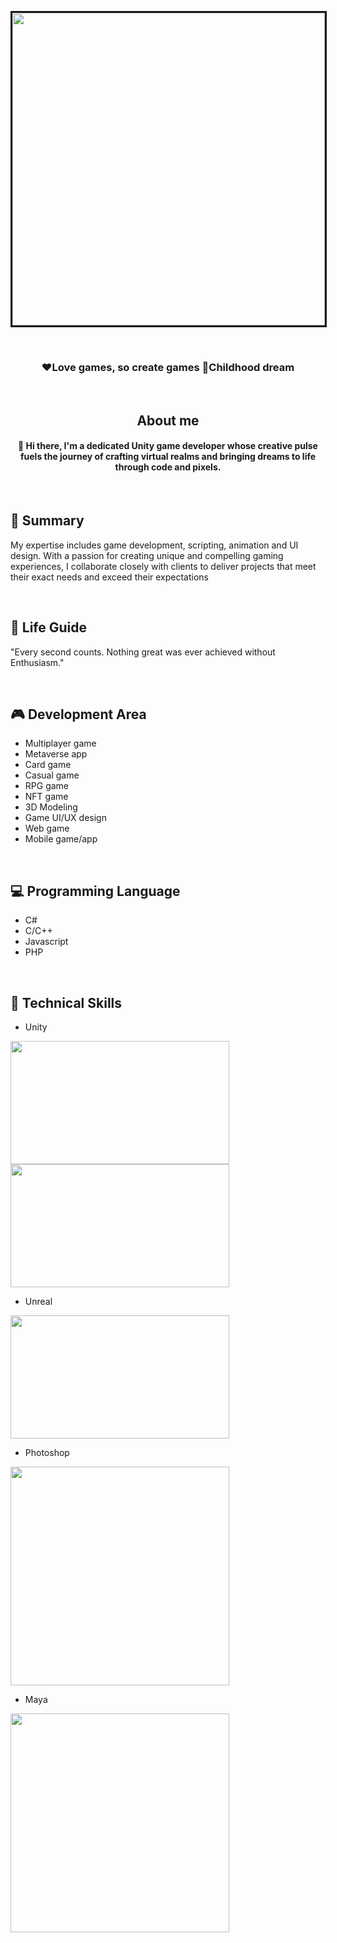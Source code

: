   <p align="center">
  <img src="https://private-user-images.githubusercontent.com/125852184/308583757-e1871744-f00c-4285-a327-0e0ee4d6dd24.png?jwt=eyJhbGciOiJIUzI1NiIsInR5cCI6IkpXVCJ9.eyJpc3MiOiJnaXRodWIuY29tIiwiYXVkIjoicmF3LmdpdGh1YnVzZXJjb250ZW50LmNvbSIsImtleSI6ImtleTUiLCJleHAiOjE3MDkxMzA4NDAsIm5iZiI6MTcwOTEzMDU0MCwicGF0aCI6Ii8xMjU4NTIxODQvMzA4NTgzNzU3LWUxODcxNzQ0LWYwMGMtNDI4NS1hMzI3LTBlMGVlNGQ2ZGQyNC5wbmc_WC1BbXotQWxnb3JpdGhtPUFXUzQtSE1BQy1TSEEyNTYmWC1BbXotQ3JlZGVudGlhbD1BS0lBVkNPRFlMU0E1M1BRSzRaQSUyRjIwMjQwMjI4JTJGdXMtZWFzdC0xJTJGczMlMkZhd3M0X3JlcXVlc3QmWC1BbXotRGF0ZT0yMDI0MDIyOFQxNDI5MDBaJlgtQW16LUV4cGlyZXM9MzAwJlgtQW16LVNpZ25hdHVyZT0xNDcyNDhjNmFmM2ZhYTcyZTk3YWY3OTFjZWMzOTA1MzMyMDI2ZThmYTkzZDNmOWY1YzZjM2I1Yzc3YWNmMDVmJlgtQW16LVNpZ25lZEhlYWRlcnM9aG9zdCZhY3Rvcl9pZD0wJmtleV9pZD0wJnJlcG9faWQ9MCJ9.u7nWWMw9Ed9Qo2e63zDbuvrLf3ROcNbaJIwy_nWofxM" alt="" style="width:500px; max-width:100%; height: 300px, max-height: 250px" border="3px" />
</p>

<br/>

<h3 align="center">
❤️Love games, so create games
🧒Childhood dream
</h3>

<br/>

<h2 align="center">
 About me
</h2>

<h4 align="center">
👋 Hi there, I'm a dedicated Unity game developer whose creative pulse fuels the journey of crafting virtual realms and bringing dreams to life through code and pixels.
</h4>

<br/>

## 🔭 Summary

My expertise includes game development, scripting, animation and UI design.
With a passion for creating unique and compelling gaming experiences, I collaborate closely with clients to deliver projects that meet their exact needs and exceed their expectations

<br/>

## 🌟 Life Guide
"Every second counts.
Nothing great was ever achieved without Enthusiasm."

<br/>

## 🎮 Development Area

- Multiplayer game
- Metaverse app
- Card game
- Casual game
- RPG game
- NFT game
- 3D Modeling
- Game UI/UX design
- Web game
- Mobile game/app

<br/>

## 💻 Programming Language

- C#
- C/C++
- Javascript
- PHP

<br/>

## 💼 Technical Skills
- Unity
<img src="https://user-images.githubusercontent.com/125852184/266737943-774e4d97-5b0e-4c8d-b3c2-31c61bef234a.png" width=350px height=197px />
<img src="https://private-user-images.githubusercontent.com/125852184/311374755-2d9b5ca0-cdc6-4053-9c8b-94c868076b28.jpg?jwt=eyJhbGciOiJIUzI1NiIsInR5cCI6IkpXVCJ9.eyJpc3MiOiJnaXRodWIuY29tIiwiYXVkIjoicmF3LmdpdGh1YnVzZXJjb250ZW50LmNvbSIsImtleSI6ImtleTUiLCJleHAiOjE3MDk5MzQyMTAsIm5iZiI6MTcwOTkzMzkxMCwicGF0aCI6Ii8xMjU4NTIxODQvMzExMzc0NzU1LTJkOWI1Y2EwLWNkYzYtNDA1My05YzhiLTk0Yzg2ODA3NmIyOC5qcGc_WC1BbXotQWxnb3JpdGhtPUFXUzQtSE1BQy1TSEEyNTYmWC1BbXotQ3JlZGVudGlhbD1BS0lBVkNPRFlMU0E1M1BRSzRaQSUyRjIwMjQwMzA4JTJGdXMtZWFzdC0xJTJGczMlMkZhd3M0X3JlcXVlc3QmWC1BbXotRGF0ZT0yMDI0MDMwOFQyMTM4MzBaJlgtQW16LUV4cGlyZXM9MzAwJlgtQW16LVNpZ25hdHVyZT00MGVjMWRkNDM2ZjdhYThlYWNjNjMzMzM3ODg4YmEzNDE0MTNjNTlkZGJiMGJiYjFkYWZkODdlM2I1ZTBkZjZjJlgtQW16LVNpZ25lZEhlYWRlcnM9aG9zdCZhY3Rvcl9pZD0wJmtleV9pZD0wJnJlcG9faWQ9MCJ9.xJ_zUAbAr4_0kB-MyRnm37mJqzPhSajQ7VphusSmvOs" width=350px height=197px />
<br/>

- Unreal
<img src="https://user-images.githubusercontent.com/125852184/266738155-48d395ab-8888-4db4-96df-75af763da236.jpg" width=350px height=197px />

<br/>

- Photoshop
<img src="https://user-images.githubusercontent.com/125852184/266737957-585a370b-1ec6-4804-ab96-e909e4ebb087.png" width=350px he3ght=197px />

<br/>

- Maya
<img src="https://user-images.githubusercontent.com/125852184/266737959-fe5ce221-deba-4fe7-afc9-792d93a9ee85.png" width=350px he3ght=197px />
